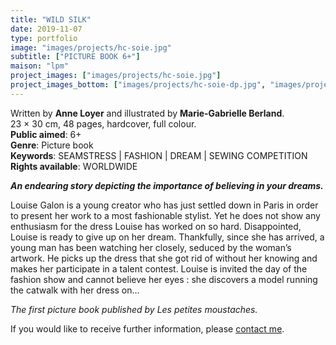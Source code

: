 ```yaml
---
title: "WILD SILK"
date: 2019-11-07
type: portfolio
image: "images/projects/hc-soie.jpg"
subtitle: ["PICTURE BOOK 6+"]
maison: "lpm"
project_images: ["images/projects/hc-soie.jpg"]
project_images_bottom: ["images/projects/hc-soie-dp.jpg", "images/projects/hc-soie-dp2.jpg"]
---
```


Written by **Anne Loyer** and illustrated by **Marie-Gabrielle Berland**.   
23 × 30 cm, 48 pages, hardcover, full colour.   
**Public aimed**: 6+   
**Genre**: Picture book      
**Keywords**: SEAMSTRESS | FASHION | DREAM | SEWING COMPETITION   
**Rights available**: WORLDWIDE



***An endearing story depicting the importance of believing in your dreams.***


Louise Galon is a young creator who has just settled down in Paris in order to present her work to a most fashionable stylist. Yet he does not show any enthusiasm for the dress Louise has worked on so hard. Disappointed, Louise is ready to give up on her dream.
Thankfully, since she has arrived, a young man has been watching her closely, seduced by the woman’s artwork. He picks up the dress that she got rid of without her knowing and makes her participate in a talent contest. Louise is invited the day of the fashion show and cannot believe her eyes : she discovers a model running the catwalk with her dress on…   



*The first picture book published by Les petites moustaches.*      





If you would like to receive further information, please [contact me](mailto:melanie.guillaumin.edition@gmail.com).



